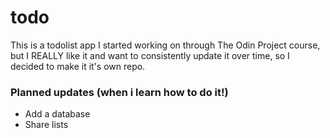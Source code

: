 # todo

This is a todolist app I started working on through The Odin Project course, but I REALLY like it and want to consistently update it over time, so I decided to make it it's own repo.

### Planned updates (when i learn how to do it!)

- Add a database
- Share lists
